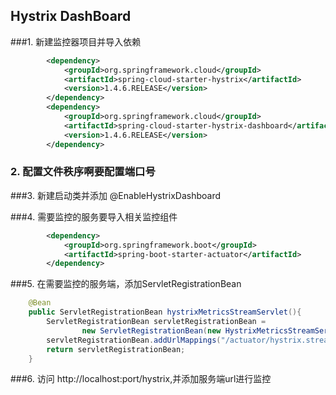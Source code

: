 ## Hystrix DashBoard
###1. 新建监控器项目并导入依赖
```xml
        <dependency>
            <groupId>org.springframework.cloud</groupId>
            <artifactId>spring-cloud-starter-hystrix</artifactId>
            <version>1.4.6.RELEASE</version>
        </dependency>
        <dependency>
            <groupId>org.springframework.cloud</groupId>
            <artifactId>spring-cloud-starter-hystrix-dashboard</artifactId>
            <version>1.4.6.RELEASE</version>
        </dependency>
```
### 2. 配置文件秩序啊要配置端口号

###3. 新建启动类并添加 @EnableHystrixDashboard

###4. 需要监控的服务要导入相关监控组件
```xml
        <dependency>
            <groupId>org.springframework.boot</groupId>
            <artifactId>spring-boot-starter-actuator</artifactId>
        </dependency>
```

###5. 在需要监控的服务端，添加ServletRegistrationBean
```java
    @Bean
    public ServletRegistrationBean hystrixMetricsStreamServlet(){
        ServletRegistrationBean servletRegistrationBean =
                new ServletRegistrationBean(new HystrixMetricsStreamServlet());
        servletRegistrationBean.addUrlMappings("/actuator/hystrix.stream");
        return servletRegistrationBean;
    }
```
###6. 访问 http://localhost:port/hystrix,并添加服务端url进行监控